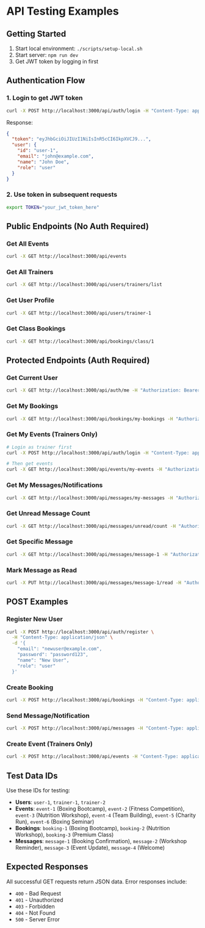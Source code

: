 # API Testing Examples

## Getting Started

1. Start local environment: `./scripts/setup-local.sh`
2. Start server: `npm run dev`
3. Get JWT token by logging in first

## Authentication Flow

### 1. Login to get JWT token
```bash
curl -X POST http://localhost:3000/api/auth/login -H "Content-Type: application/json" -d '{"email":"john@example.com","password":"password123"}'
```

Response:
```json
{
  "token": "eyJhbGciOiJIUzI1NiIsInR5cCI6IkpXVCJ9...",
  "user": {
    "id": "user-1",
    "email": "john@example.com",
    "name": "John Doe",
    "role": "user"
  }
}
```

### 2. Use token in subsequent requests
```bash
export TOKEN="your_jwt_token_here"
```

## Public Endpoints (No Auth Required)

### Get All Events
```bash
curl -X GET http://localhost:3000/api/events
```

### Get All Trainers
```bash
curl -X GET http://localhost:3000/api/users/trainers/list
```

### Get User Profile
```bash
curl -X GET http://localhost:3000/api/users/trainer-1
```

### Get Class Bookings
```bash
curl -X GET http://localhost:3000/api/bookings/class/1
```

## Protected Endpoints (Auth Required)

### Get Current User
```bash
curl -X GET http://localhost:3000/api/auth/me -H "Authorization: Bearer $TOKEN"
```

### Get My Bookings
```bash
curl -X GET http://localhost:3000/api/bookings/my-bookings -H "Authorization: Bearer $TOKEN"
```

### Get My Events (Trainers Only)
```bash
# Login as trainer first
curl -X POST http://localhost:3000/api/auth/login -H "Content-Type: application/json" -d '{"email":"sarah@example.com","password":"password123"}'

# Then get events
curl -X GET http://localhost:3000/api/events/my-events -H "Authorization: Bearer $TRAINER_TOKEN"
```

### Get My Messages/Notifications
```bash
curl -X GET http://localhost:3000/api/messages/my-messages -H "Authorization: Bearer $TOKEN"
```

### Get Unread Message Count
```bash
curl -X GET http://localhost:3000/api/messages/unread/count -H "Authorization: Bearer $TOKEN"
```

### Get Specific Message
```bash
curl -X GET http://localhost:3000/api/messages/message-1 -H "Authorization: Bearer $TOKEN"
```

### Mark Message as Read
```bash
curl -X PUT http://localhost:3000/api/messages/message-1/read -H "Authorization: Bearer $TOKEN"
```

## POST Examples

### Register New User
```bash
curl -X POST http://localhost:3000/api/auth/register \
  -H "Content-Type: application/json" \
  -d '{
    "email": "newuser@example.com",
    "password": "password123",
    "name": "New User",
    "role": "user"
  }'
```

### Create Booking
```bash
curl -X POST http://localhost:3000/api/bookings -H "Content-Type: application/json" -H "Authorization: Bearer $TOKEN" -d '{"classId":2,"date":"2025-08-15","time":"9:00 AM","price":120,"notes":"Premium class booking"}'
```

### Send Message/Notification
```bash
curl -X POST http://localhost:3000/api/messages -H "Content-Type: application/json" -H "Authorization: Bearer $TOKEN" -d '{"recipient":"user-1","title":"Event Reminder","content":"Your event starts in 1 hour!","type":"reminder"}'
```

### Create Event (Trainers Only)
```bash
curl -X POST http://localhost:3000/api/events -H "Content-Type: application/json" -H "Authorization: Bearer $TRAINER_TOKEN" -d '{"title":"Evening Pilates","description":"Relaxing pilates session","date":"2024-01-20","time":"19:00","duration":60,"capacity":12,"price":30}'
```

## Test Data IDs

Use these IDs for testing:

- **Users**: `user-1`, `trainer-1`, `trainer-2`
- **Events**: `event-1` (Boxing Bootcamp), `event-2` (Fitness Competition), `event-3` (Nutrition Workshop), `event-4` (Team Building), `event-5` (Charity Run), `event-6` (Boxing Seminar)
- **Bookings**: `booking-1` (Boxing Bootcamp), `booking-2` (Nutrition Workshop), `booking-3` (Premium Class)
- **Messages**: `message-1` (Booking Confirmation), `message-2` (Workshop Reminder), `message-3` (Event Update), `message-4` (Welcome)

## Expected Responses

All successful GET requests return JSON data. Error responses include:
- `400` - Bad Request
- `401` - Unauthorized
- `403` - Forbidden
- `404` - Not Found
- `500` - Server Error